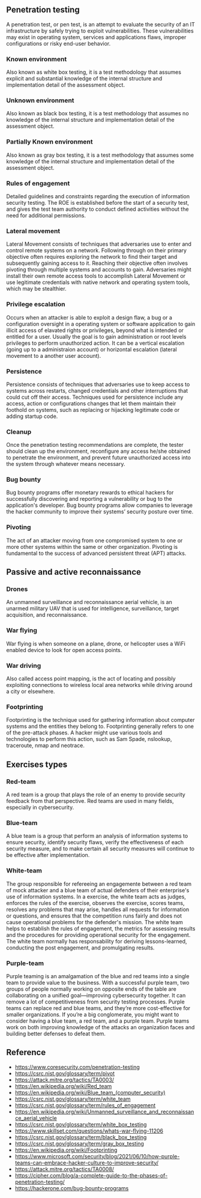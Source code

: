 ## Penetration testing
A penetration test, or pen test, is an attempt to evaluate the security of an IT infrastructure by safely trying to exploit vulnerabilities. These vulnerabilities may exist in operating system, services and applications flaws, improper configurations or risky end-user behavior.
### Known environment
Also known as white box testing, it is a test methodology that assumes explicit and substantial knowledge of the internal structure and implementation detail of the assessment object.
### Unknown environment
Also known as black box testing, it is a test methodology that assumes no knowledge of the internal structure and implementation detail of the assessment object.
### Partially Known environment
Also known as gray box testing, it is a test methodology that assumes some knowledge of the internal structure and implementation detail of the assessment object.
### Rules of engagement
Detailed guidelines and constraints regarding the execution of information security testing. The ROE is established before the start of a security test, and gives the test team authority to conduct defined activities without the need for additional permissions.
### Lateral movement
Lateral Movement consists of techniques that adversaries use to enter and control remote systems on a network. Following through on their primary objective often requires exploring the network to find their target and subsequently gaining access to it. Reaching their objective often involves pivoting through multiple systems and accounts to gain. Adversaries might install their own remote access tools to accomplish Lateral Movement or use legitimate credentials with native network and operating system tools, which may be stealthier. 
### Privilege escalation
Occurs when an attacker is able to exploit a design flaw, a bug or a configuration oversight in a operating system or software application to gain illicit access of elavated rights or privileges, beyond what is intended or entitled for a user. Usually the goal is to gain administration or root levels privileges to perform unauthorized action. It can be a vertical escalation (going up to a administraion account) or horizontal escalation (lateral movement to a another user account).
### Persistence
Persistence consists of techniques that adversaries use to keep access to systems across restarts, changed credentials and other interruptions that could cut off their access. Techniques used for persistence include any access, action or configurations changes that let them maintain their foothold on systems, such as replacing or hijacking legitimate code or adding startup code.
### Cleanup
Once the penetration testing recommendations are complete, the tester should clean up the environment, reconfigure any access he/she obtained to penetrate the environment, and prevent future unauthorized access into the system through whatever means necessary.
### Bug bounty
Bug bounty programs offer monetary rewards to ethical hackers for successfully discovering and reporting a vulnerability or bug to the application's developer. Bug bounty programs allow companies to leverage the hacker community to improve their systems’ security posture over time.
### Pivoting
The act of an attacker moving from one compromised system to one or more other systems within the same or other organization. Pivoting is fundamental to the success of advanced persistent threat (APT) attacks.

## Passive and active reconnaissance
### Drones
An unmanned surveillance and reconnaissance aerial vehicle, is an unarmed military UAV that is used for intelligence, surveillance, target acquisition, and reconnaissance.
### War flying
War flying is when someone on a plane, drone, or helicopter uses a WiFi enabled device to look for open access points.
### War driving
Also called access point mapping, is the act of locating and possibly exploiting connections to wireless local area networks while driving around a city or elsewhere.
### Footprinting
Footprinting is the technique used for gathering information about computer systems and the entities they belong to. Footprinting generally refers to one of the pre-attack phases. A hacker might use various tools and technologies to perform this action, such as Sam Spade, nslookup, traceroute, nmap and neotrace.

## Exercises types
### Red-team
A red team is a group that plays the role of an enemy to provide security feedback from that perspective. Red teams are used in many fields, especially in cybersecurity.
### Blue-team
A blue team is a group that perform an analysis of information systems to ensure security, identify security flaws, verify the effectiveness of each security measure, and to make certain all security measures will continue to be effective after implementation.
### White-team
The group responsible for refereeing an engagemente between a red team of mock attacker and a blue team of actual defenders of their enterprise's use of information systems. In a exercise, the white team acts as judges, enforces the rules of the exercise, observes the exercise, scores teams, resolves any problems that may arise, handles all requests for information or questions, and ensures that the competition runs fairly and does not cause operational problems for the defender's mission. The white team helps to establish the rules of engagement, the metrics for assessing results and the procedures for providing operational security for the engagement. The white team normally has responsability for deriving lessons-learned, conducting the post engagement, and promulgating results.
### Purple-team
Purple teaming is an amalgamation of the blue and red teams into a single team to provide value to the business. With a successful purple team, two groups of people normally working on opposite ends of the table are collaborating on a unified goal—improving cybersecurity together. It can remove a lot of competitiveness from security testing processes. Purple teams can replace red and blue teams, and they’re more cost-effective for smaller organizations. If you’re a big conglomerate, you might want to consider having a blue team, a red team, and a purple team. Purple teams work on both improving knowledge of the attacks an organization faces and building better defenses to defeat them.

## Reference
- https://www.coresecurity.com/penetration-testing
- https://csrc.nist.gov/glossary/term/pivot
- https://attack.mitre.org/tactics/TA0003/
- https://en.wikipedia.org/wiki/Red_team
- https://en.wikipedia.org/wiki/Blue_team_(computer_security)
- https://csrc.nist.gov/glossary/term/white_team
- https://csrc.nist.gov/glossary/term/rules_of_engagement
- https://en.wikipedia.org/wiki/Unmanned_surveillance_and_reconnaissance_aerial_vehicle
- https://csrc.nist.gov/glossary/term/white_box_testing
- https://www.skillset.com/questions/whats-war-flying-11206
- https://csrc.nist.gov/glossary/term/black_box_testing
- https://csrc.nist.gov/glossary/term/gray_box_testing
- https://en.wikipedia.org/wiki/Footprinting
- https://www.microsoft.com/security/blog/2021/06/10/how-purple-teams-can-embrace-hacker-culture-to-improve-security/
- https://attack.mitre.org/tactics/TA0008/
- https://cipher.com/blog/a-complete-guide-to-the-phases-of-penetration-testing/
- https://hackerone.com/bug-bounty-programs
